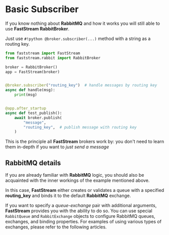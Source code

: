# Basic Subscriber

If you know nothing about **RabbitMQ** and how it works you will still able to use **FastStream RabbitBroker**.

Just use `#!python @broker.subscriber(...)` method with a string as a routing key.

```python linenums="1"
from faststream import FastStream
from faststream.rabbit import RabbitBroker

broker = RabbitBroker()
app = FastStream(broker)


@broker.subscriber("routing_key")  # handle messages by routing key
async def handle(msg):
    print(msg)


@app.after_startup
async def test_publish():
    await broker.publish(
        "message",
        "routing_key",  # publish message with routing key
    )
```

This is the principle all **FastStream** brokers work by: you don't need to learn them in-depth if you want to *just send a message*

## RabbitMQ details

If you are already familiar with **RabbitMQ** logic, you should also be acquainted with the inner workings of the example mentioned above.

In this case, **FastStream** either creates or validates a queue with a specified **routing_key** and binds it to the default **RabbitMQ** exchange.

If you want to specify a *queue*-*exchange* pair with additional arguments, **FastStream** provides you with the ability to do so. You can use special `RabbitQueue` and `RabbitExchange` objects to configure RabbitMQ queues, exchanges, and binding properties. For examples of using various types of exchanges, please refer to the following articles.

